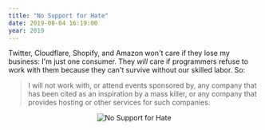```yaml
---
title: "No Support for Hate"
date: 2019-08-04 16:19:00
year: 2019
---
```


Twitter, Cloudflare, Shopify, and Amazon won't care if they lose my business:
I'm just one consumer.
They *will* care if programmers refuse to work with them
because they can't survive without our skilled labor.
So:

> I will not work with,
> or attend events sponsored by,
> any company that has been cited as an inspiration by a mass killer,
> or any company that provides hosting or other services for such companies.

<div align="center">
<img src="{{'/files/2019/08/pledge.png' | relative_url}}" alt="No Support for Hate" />
</div>

